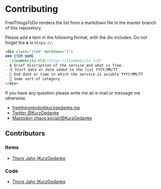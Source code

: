 # Contributing

FreeThingsToDo renders the list from a markdown file in the master branch of this reposetory. 

Please add a item in the following format, with the div includes. Do not forget the **s** in `https://`.

```md
<div class="item" markdown="1">
### ITEM NAME
- [itemWebsite.tld](https://itemWebsite.tld)
- A brief discription of the service and what is free.
- 🗓 Start date or date added to the list YYYY/MM/TT
- 🏁 End date or time in which the service is aviable YYYY/MM/TT
- 📂 Some sort of category
</div>
```

If you have any question please write me an e-mail or message me otherwise.

- [freethingstodo@kurzgedanke.me](mailto:freethingstodo@kurzgedanke.me)
- [Twitter @KurzGedanke](https://twitter.com/KurzGedanke)
- [Mastodon chaos.social/@KurzGedanke](https://chaos.social/@KurzGedanke)

## Contributors

### Items

- [Thore Jahn (KurzGedanke](https://twitter.com/KurzGedanke)

### Code

- [Thore Jahn (KurzGedanke](https://twitter.com/KurzGedanke)
